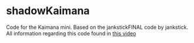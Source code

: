 # shadowKaimana
Code for the Kaimana mini. Based on the jankstickFINAL code by jankstick. All information regarding this code found in [this video](https://www.youtube.com/watch?v=ZHvmnnbXAOo)

